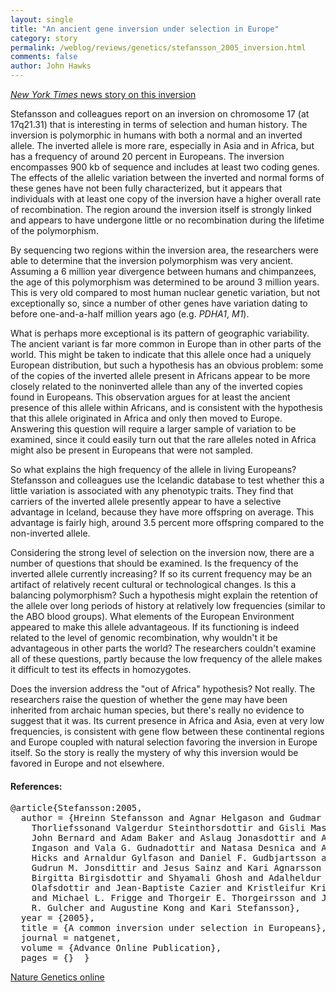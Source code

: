 ```yaml
---
layout: single 
title: "An ancient gene inversion under selection in Europe" 
category: story
permalink: /weblog/reviews/genetics/stefansson_2005_inversion.html
comments: false 
author: John Hawks 
---
```



<p>
<a href="http://www.nytimes.com/2005/01/17/science/17gene.html?ex=1106996627&ei=1&en=2680f0812a639acd"><i>New York Times</i> news story on this inversion</a>

<p>
Stefansson and colleagues report on an inversion on chromosome 17 (at 17q21.31) that is interesting in terms of selection and human history.  The inversion is polymorphic in humans with both a normal and an inverted allele.  The inverted allele is more rare, especially in Asia and in Africa, but has a frequency of around 20 percent in Europeans.  The inversion encompasses 900 kb of sequence and includes at least two coding genes.  The effects of the allelic variation between the inverted and normal forms of these genes have not been fully characterized, but it appears that individuals with at least one copy of the inversion have a higher overall rate of recombination.  The region around the inversion itself is strongly linked and appears to have undergone little or no recombination during the lifetime of the polymorphism.  
</p>

<p>
By sequencing two regions within the inversion area, the researchers were able to determine that the inversion polymorphism was very ancient.  Assuming a 6 million year divergence between humans and chimpanzees, the age of this polymorphism was determined to be around 3 million years.  This is very old compared to most human nuclear genetic variation, but not exceptionally so, since a number of other genes have variation dating to before one-and-a-half million years ago (e.g. <i>PDHA1</i>, <i>M1</i>).  
</p>

<p>
What is perhaps more exceptional is its pattern of geographic variability.  The ancient variant is far more common in Europe than in other parts of the world.  This might be taken to indicate that this allele once had a uniquely European distribution, but such a hypothesis has an obvious problem: some of the copies of the inverted allele present in Africans appear to be more closely related to the noninverted allele than any of the inverted copies found in Europeans.  This observation argues for at least the ancient presence of this allele within Africans, and is consistent with the hypothesis that this allele originated in Africa and only then moved to Europe. Answering this question will require a larger sample of variation to be examined, since it could easily turn out that the rare alleles noted in Africa might also be present in Europeans that were not sampled.   
</p>

<p>
So what explains the high frequency of the allele in living Europeans? Stefansson and colleagues use the Icelandic database to test whether this a little variation is associated with any phenotypic traits.  They find that carriers of the inverted allele presently appear to have a selective advantage in Iceland, because they have more offspring on average.  This advantage is fairly high, around 3.5 percent more offspring compared to the non-inverted allele.  
</p>

<p>
Considering the strong level of selection on the inversion now, there are a number of questions that should be examined.  Is the frequency of the inverted allele currently increasing? If so its current frequency may be an artifact of relatively recent cultural or technological changes.  Is this a balancing polymorphism? Such a hypothesis might explain the retention of the allele over long periods of history at relatively low frequencies (similar to the ABO blood groups).  What elements of the European Environment appeared to make this allele advantageous.  If its functioning is indeed related to the level of genomic recombination, why wouldn't it be advantageous in other parts the world? The researchers couldn't examine all of these questions, partly because the low frequency of the allele makes it difficult to test its effects in homozygotes.  
</p>

<p>
Does the inversion address the "out of Africa" hypothesis? Not really.  The researchers raise the question of whether the gene may have been inherited from archaic human species, but there's really no evidence to suggest that it was.  Its current presence in Africa and Asia, even at very low frequencies, is consistent with gene flow between these continental regions and Europe coupled with natural selection favoring the inversion in Europe itself.  So the story is really the mystery of why this inversion would be favored in Europe and not elsewhere.  
</p>

<h4>References:</h4>

<pre class="bib">
@article{Stefansson:2005,
  author = {Hreinn Stefansson and Agnar Helgason and Gudmar 
    Thorliefssonand Valgerdur Steinthorsdottir and Gisli Masson and 
    John Bernard and Adam Baker and Aslaug Jonasdottir and Andres
    Ingason and Vala G. Gudnadottir and Natasa Desnica and Andrew
    Hicks and Arnaldur Gylfason and Daniel F. Gudbjartsson and 
    Gudrun M. Jonsdittir and Jesus Sainz and Kari Agnarsson and 
    Birgitta Birgisdottir and Shyamali Ghosh and Adalheldur 
    Olafsdottir and Jean-Baptiste Cazier and Kristleifur Kristjansson
    and Michael L. Frigge and Thorgeir E. Thorgeirsson and Jeffrey
    R. Gulcher and Augustine Kong and Kari Stefansson},
  year = {2005},
  title = {A common inversion under selection in Europeans},
  journal = natgenet,
  volume = {Advance Online Publication},
  pages = {}  }
</pre>
<p><a href="http://www.nature.com/cgi-taf/DynaPage.taf?file=/ng/journal/vaop/ncurrent/abs/ng1508.html">Nature Genetics online</a></p>

